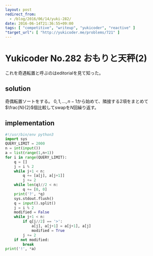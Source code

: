 ```yaml
---
layout: post
redirect_from:
  - /blog/2016/06/14/yuki-282/
date: 2016-06-14T21:36:55+09:00
tags: [ "competitive", "writeup", "yukicoder", "reactive" ]
"target_url": [ "http://yukicoder.me/problems/721" ]
---
```


# Yukicoder No.282 おもりと天秤(2)

これを奇遇転置と呼ぶのはeditorialを見て知った。

## solution

奇偶転置ソートをする。
$0, 1, \dots, n-1$から始めて、隣接する$2$項をまとめて$\frac{N}{2}$個比較してswapを$N$回繰り返す。

## implementation

``` python
#!/usr/bin/env python3
import sys
QUERY_LIMIT = 2000
n = int(input())
a = list(range(1,n+1))
for i in range(QUERY_LIMIT):
    q = []
    j = i % 2
    while j+1 < n:
        q += [a[j], a[j+1]]
        j += 2
    while len(q)//2 < n:
        q += [0, 0]
    print('?', *q)
    sys.stdout.flush()
    q = input().split()
    j = i % 2
    modified = False
    while j+1 < n:
        if q[j//2] == '>':
            a[j], a[j+1] = a[j+1], a[j]
            modified = True
        j += 2
    if not modified:
        break
print('!', *a)
```
